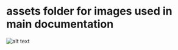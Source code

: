 [logo]: https://github.com/gfox72/DOCTEST/blob/master/ASSETS/DERO_PROJECT.png
# assets folder for images used in main documentation
![alt text][logo]
